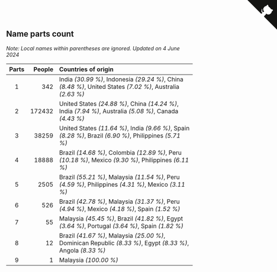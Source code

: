 ## Name parts count

*Note: Local names within parentheses are ignored.*
*Updated on  4 June 2024*

| Parts | People | Countries of origin |
| :--: | ---: | :--- |
| 1 | 342 | India *(30.99 %)*, Indonesia *(29.24 %)*, China *(8.48 %)*, United States *(7.02 %)*, Australia *(2.63 %)* |
| 2 | 172432 | United States *(24.88 %)*, China *(14.24 %)*, India *(7.94 %)*, Australia *(5.08 %)*, Canada *(4.43 %)* |
| 3 | 38259 | United States *(11.64 %)*, India *(9.66 %)*, Spain *(8.28 %)*, Brazil *(6.90 %)*, Philippines *(5.71 %)* |
| 4 | 18888 | Brazil *(14.68 %)*, Colombia *(12.89 %)*, Peru *(10.18 %)*, Mexico *(9.30 %)*, Philippines *(6.11 %)* |
| 5 | 2505 | Brazil *(55.21 %)*, Malaysia *(11.54 %)*, Peru *(4.59 %)*, Philippines *(4.31 %)*, Mexico *(3.11 %)* |
| 6 | 526 | Brazil *(42.78 %)*, Malaysia *(31.37 %)*, Peru *(4.94 %)*, Mexico *(4.18 %)*, Spain *(1.52 %)* |
| 7 | 55 | Malaysia *(45.45 %)*, Brazil *(41.82 %)*, Egypt *(3.64 %)*, Portugal *(3.64 %)*, Spain *(1.82 %)* |
| 8 | 12 | Brazil *(41.67 %)*, Malaysia *(25.00 %)*, Dominican Republic *(8.33 %)*, Egypt *(8.33 %)*, Angola *(8.33 %)* |
| 9 | 1 | Malaysia *(100.00 %)* |


<a href="https://github.com/jonatanklosko/wca_statistics" class="github-corner" aria-label="View source on Github"><svg width="80" height="80" viewBox="0 0 250 250" style="fill:#151513; color:#fff; position: absolute; top: 0; border: 0; right: 0;" aria-hidden="true"><path d="M0,0 L115,115 L130,115 L142,142 L250,250 L250,0 Z"></path><path d="M128.3,109.0 C113.8,99.7 119.0,89.6 119.0,89.6 C122.0,82.7 120.5,78.6 120.5,78.6 C119.2,72.0 123.4,76.3 123.4,76.3 C127.3,80.9 125.5,87.3 125.5,87.3 C122.9,97.6 130.6,101.9 134.4,103.2" fill="currentColor" style="transform-origin: 130px 106px;" class="octo-arm"></path><path d="M115.0,115.0 C114.9,115.1 118.7,116.5 119.8,115.4 L133.7,101.6 C136.9,99.2 139.9,98.4 142.2,98.6 C133.8,88.0 127.5,74.4 143.8,58.0 C148.5,53.4 154.0,51.2 159.7,51.0 C160.3,49.4 163.2,43.6 171.4,40.1 C171.4,40.1 176.1,42.5 178.8,56.2 C183.1,58.6 187.2,61.8 190.9,65.4 C194.5,69.0 197.7,73.2 200.1,77.6 C213.8,80.2 216.3,84.9 216.3,84.9 C212.7,93.1 206.9,96.0 205.4,96.6 C205.1,102.4 203.0,107.8 198.3,112.5 C181.9,128.9 168.3,122.5 157.7,114.1 C157.9,116.9 156.7,120.9 152.7,124.9 L141.0,136.5 C139.8,137.7 141.6,141.9 141.8,141.8 Z" fill="currentColor" class="octo-body"></path></svg></a><style>.github-corner:hover .octo-arm{animation:octocat-wave 560ms ease-in-out}@keyframes octocat-wave{0%,100%{transform:rotate(0)}20%,60%{transform:rotate(-25deg)}40%,80%{transform:rotate(10deg)}}@media (max-width:500px){.github-corner:hover .octo-arm{animation:none}.github-corner .octo-arm{animation:octocat-wave 560ms ease-in-out}}</style>

